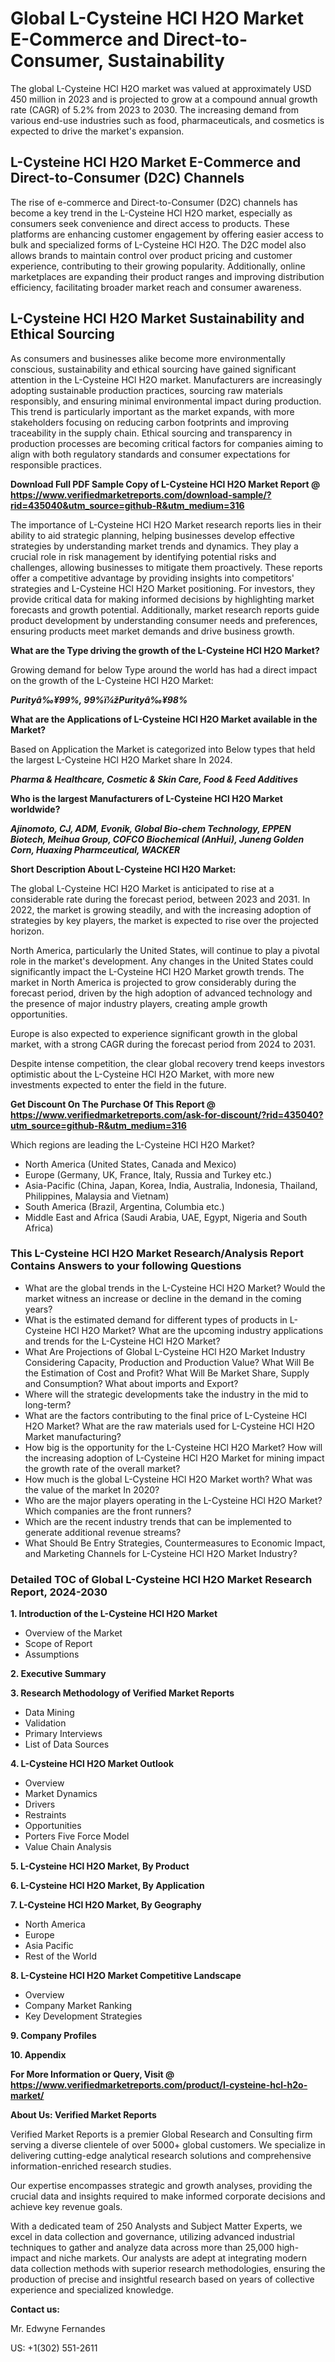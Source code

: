 <h1>Global L-Cysteine HCl H2O Market E-Commerce and Direct-to-Consumer, Sustainability</h1><p class=""><p>The global L-Cysteine HCl H2O market was valued at approximately USD 450 million in 2023 and is projected to grow at a compound annual growth rate (CAGR) of 5.2% from 2023 to 2030. The increasing demand from various end-use industries such as food, pharmaceuticals, and cosmetics is expected to drive the market's expansion.</p><h2>L-Cysteine HCl H2O Market E-Commerce and Direct-to-Consumer (D2C) Channels</h2><p>The rise of e-commerce and Direct-to-Consumer (D2C) channels has become a key trend in the L-Cysteine HCl H2O market, especially as consumers seek convenience and direct access to products. These platforms are enhancing customer engagement by offering easier access to bulk and specialized forms of L-Cysteine HCl H2O. The D2C model also allows brands to maintain control over product pricing and customer experience, contributing to their growing popularity. Additionally, online marketplaces are expanding their product ranges and improving distribution efficiency, facilitating broader market reach and consumer awareness.</p><h2>L-Cysteine HCl H2O Market Sustainability and Ethical Sourcing</h2><p>As consumers and businesses alike become more environmentally conscious, sustainability and ethical sourcing have gained significant attention in the L-Cysteine HCl H2O market. Manufacturers are increasingly adopting sustainable production practices, sourcing raw materials responsibly, and ensuring minimal environmental impact during production. This trend is particularly important as the market expands, with more stakeholders focusing on reducing carbon footprints and improving traceability in the supply chain. Ethical sourcing and transparency in production processes are becoming critical factors for companies aiming to align with both regulatory standards and consumer expectations for responsible practices.</p></p><p class=""><strong>Download Full PDF Sample Copy of L-Cysteine HCl H2O Market Report @ <a href="https://www.verifiedmarketreports.com/download-sample/?rid=435040&utm_source=github-R&utm_medium=316" target="_blank">https://www.verifiedmarketreports.com/download-sample/?rid=435040&utm_source=github-R&utm_medium=316</a></strong></p><p>The importance of&nbsp;L-Cysteine HCl H2O Market research reports lies in their ability to aid strategic planning, helping businesses develop effective strategies by understanding market trends and dynamics. They play a crucial role in risk management by identifying potential risks and challenges, allowing businesses to mitigate them proactively. These reports offer a competitive advantage by providing insights into competitors' strategies and L-Cysteine HCl H2O Market positioning. For investors, they provide critical data for making informed decisions by highlighting market forecasts and growth potential. Additionally, market research reports guide product development by understanding consumer needs and preferences, ensuring products meet market demands and drive business growth.</p><p><strong>What are the&nbsp;Type driving the growth of the L-Cysteine HCl H2O Market?</strong></p><p id="" class="">Growing demand for below Type around the world has had a direct impact on the growth of the L-Cysteine HCl H2O Market:</p><p class=""><em><strong>Purityâ‰¥99%, 99%ï¼žPurityâ‰¥98%</strong></em></p><p class=""><strong>What are the&nbsp;Applications&nbsp;of L-Cysteine HCl H2O Market available in the Market?</strong></p><p id="" class="">Based on Application the Market is categorized into Below types that held the largest L-Cysteine HCl H2O Market share In 2024.</p><p class=""><em><strong>Pharma & Healthcare, Cosmetic & Skin Care, Food & Feed Additives</strong></em></p><p class=""><strong>Who is the largest Manufacturers of L-Cysteine HCl H2O Market worldwide?</strong></p><p><em><strong>Ajinomoto, CJ, ADM, Evonik, Global Bio-chem Technology, EPPEN Biotech, Meihua Group, COFCO Biochemical (AnHui), Juneng Golden Corn, Huaxing Pharmceutical, WACKER</strong></em></p><p id="" class=""><strong>Short Description About L-Cysteine HCl H2O Market:</strong></p><p>The global L-Cysteine HCl H2O Market is anticipated to rise at a considerable rate during the forecast period, between 2023 and 2031. In 2022, the market is growing steadily, and with the increasing adoption of strategies by key players, the market is expected to rise over the projected horizon.</p><p>North America, particularly the United States, will continue to play a pivotal role in the market's development. Any changes in the United States could significantly impact the L-Cysteine HCl H2O Market growth trends. The market in North America is projected to grow considerably during the forecast period, driven by the high adoption of advanced technology and the presence of major industry players, creating ample growth opportunities.</p><p>Europe is also expected to experience significant growth in the global market, with a strong CAGR during the forecast period from 2024 to 2031.</p><p>Despite intense competition, the clear global recovery trend keeps investors optimistic about the L-Cysteine HCl H2O Market, with more new investments expected to enter the field in the future.</p><p id="" class=""><strong>Get Discount On The Purchase Of This Report @ <a href="https://www.verifiedmarketreports.com/ask-for-discount/?rid=435040?utm_source=github-R&utm_medium=316" target="_blank">https://www.verifiedmarketreports.com/ask-for-discount/?rid=435040?utm_source=github-R&utm_medium=316</a></strong></p><p class="">Which regions are leading the L-Cysteine HCl H2O Market?</p><ul><li>North America (United States, Canada and Mexico)</li><li>Europe (Germany, UK, France, Italy, Russia and Turkey etc.)</li><li>Asia-Pacific (China, Japan, Korea, India, Australia, Indonesia, Thailand, Philippines, Malaysia and Vietnam)</li><li>South America (Brazil, Argentina, Columbia etc.)</li><li>Middle East and Africa (Saudi Arabia, UAE, Egypt, Nigeria and South Africa)</li></ul><h3 id="" class="">This L-Cysteine HCl H2O Market Research/Analysis Report Contains Answers to your following Questions</h3><ul><li>What are the global trends in the L-Cysteine HCl H2O Market? Would the market witness an increase or decline in the demand in the coming years?</li><li>What is the estimated demand for different types of products in L-Cysteine HCl H2O Market? What are the upcoming industry applications and trends for the L-Cysteine HCl H2O Market?</li><li>What Are Projections of Global L-Cysteine HCl H2O Market Industry Considering Capacity, Production and Production Value? What Will Be the Estimation of Cost and Profit? What Will Be Market Share, Supply and Consumption? What about imports and Export?</li><li>Where will the strategic developments take the industry in the mid to long-term?</li><li>What are the factors contributing to the final price of L-Cysteine HCl H2O Market? What are the raw materials used for L-Cysteine HCl H2O Market manufacturing?</li><li>How big is the opportunity for the L-Cysteine HCl H2O Market? How will the increasing adoption of L-Cysteine HCl H2O Market for mining impact the growth rate of the overall market?</li><li>How much is the global L-Cysteine HCl H2O Market worth? What was the value of the market In 2020?</li><li>Who are the major players operating in the L-Cysteine HCl H2O Market? Which companies are the front runners?</li><li>Which are the recent industry trends that can be implemented to generate additional revenue streams?</li><li>What Should Be Entry Strategies, Countermeasures to Economic Impact, and Marketing Channels for L-Cysteine HCl H2O Market Industry?</li></ul><h3 id="" class="">Detailed TOC of Global L-Cysteine HCl H2O Market Research Report, 2024-2030</h3><p id="" class=""><strong>1. Introduction of the L-Cysteine HCl H2O Market</strong></p><ul><li>Overview of the Market</li><li>Scope of Report</li><li>Assumptions</li></ul><p id="" class=""><strong>2. Executive Summary</strong></p><p id="" class=""><strong>3. Research Methodology of Verified Market Reports</strong></p><ul><li>Data Mining</li><li>Validation</li><li>Primary Interviews</li><li>List of Data Sources</li></ul><p id="" class=""><strong>4. L-Cysteine HCl H2O Market Outlook</strong></p><ul><li>Overview</li><li>Market Dynamics</li><li>Drivers</li><li>Restraints</li><li>Opportunities</li><li>Porters Five Force Model</li><li>Value Chain Analysis</li></ul><p id="" class=""><strong>5. L-Cysteine HCl H2O Market, By Product</strong></p><p id="" class=""><strong>6. L-Cysteine HCl H2O Market, By Application</strong></p><p id="" class=""><strong>7. L-Cysteine HCl H2O Market, By Geography</strong></p><ul><li>North America</li><li>Europe</li><li>Asia Pacific</li><li>Rest of the World</li></ul><p id="" class=""><strong>8. L-Cysteine HCl H2O Market Competitive Landscape</strong></p><ul><li>Overview</li><li>Company Market Ranking</li><li>Key Development Strategies</li></ul><p id="" class=""><strong>9. Company Profiles</strong></p><p id="" class=""><strong>10. Appendix</strong></p><p id="" class=""><strong>For More Information or Query, Visit @ <a href="https://www.verifiedmarketreports.com/product/l-cysteine-hcl-h2o-market/" target="_blank">https://www.verifiedmarketreports.com/product/l-cysteine-hcl-h2o-market/</a></strong></p><p id="" class=""><strong>About Us: Verified Market Reports</strong></p><p id="" class="">Verified Market Reports is a premier Global Research and Consulting firm serving a diverse clientele of over 5000+ global customers. We specialize in delivering cutting-edge analytical research solutions and comprehensive information-enriched research studies.</p><p id="" class="">Our expertise encompasses strategic and growth analyses, providing the crucial data and insights required to make informed corporate decisions and achieve key revenue goals.</p><p id="" class="">With a dedicated team of 250 Analysts and Subject Matter Experts, we excel in data collection and governance, utilizing advanced industrial techniques to gather and analyze data across more than 25,000 high-impact and niche markets. Our analysts are adept at integrating modern data collection methods with superior research methodologies, ensuring the production of precise and insightful research based on years of collective experience and specialized knowledge.</p><p id="" class=""><strong>Contact us:</strong></p><p id="" class="">Mr. Edwyne Fernandes</p><p id="" class="">US: +1(302) 551-2611</p>